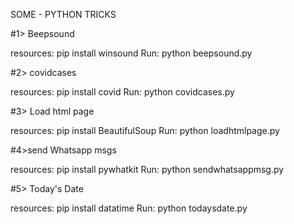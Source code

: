 SOME - PYTHON TRICKS

#1> Beepsound

 resources:
   pip install winsound
 Run:
   python beepsound.py

#2> covidcases

 resources:
   pip install covid
 Run:
   python covidcases.py

#3> Load html page
  
  resources:
    pip install BeautifulSoup
  Run:
     python loadhtmlpage.py

#4>send Whatsapp msgs

  resources:
     pip install pywhatkit
  Run:
     python sendwhatsappmsg.py

#5> Today's Date
 
   resources:
      pip install datatime
   Run:
      python todaysdate.py  